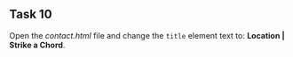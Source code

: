 ## Task 10
Open the *contact.html* file and change the `title` element text to: **Location | Strike a Chord**.
 